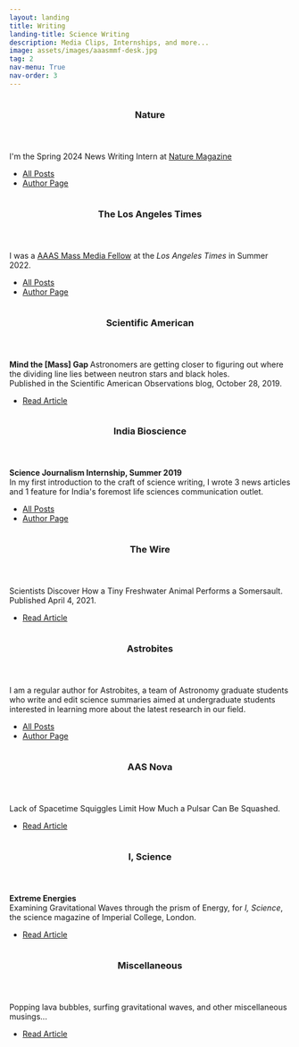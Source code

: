 ```yaml
---
layout: landing
title: Writing
landing-title: Science Writing
description: Media Clips, Internships, and more...
image: assets/images/aaasmmf-desk.jpg
tag: 2
nav-menu: True
nav-order: 3
---
```


<!-- Two -->
<section id="two" class="spotlights">
    <section>
        <a href="https://www.nature.com/search?q=author=Sumeet+Kulkarni&article_type=news&order=relevance&author=Sumeet%20Kulkarni" target="_blank" class="image" rel="noopener noreferrer">
            <img src="{% link assets/images/nature.jpg %}" alt="" data-position="25% 25%" />
        </a>
        <div class="content">
            <div class="inner">
                <header class="major">
                    <h3>Nature</h3>
                </header>
                <p>I'm the Spring 2024 News Writing Intern at <a href="https://www.nature.com/news" target="_blank" rel="noopener noreferrer">Nature Magazine</a></p>
                <ul class="actions">
                    <li><a href="nature_posts.html" class="button">All Posts</a></li>
                    <li><a href="https://www.nature.com/search?q=author=Sumeet+Kulkarni&article_type=news&order=relevance&author=Sumeet%20Kulkarni" target="_blank" class="button" rel="noopener noreferrer">Author Page</a></li>
                </ul>
            </div>
        </div>
    </section>
    <section>
        <a href="https://www.latimes.com/people/sumeet-kulkarni" target="_blank" class="image" rel="noopener noreferrer">
            <img src="{% link assets/images/latimes-logo.jpg %}" alt="" data-position="25% 25%" />
        </a>
        <div class="content">
            <div class="inner">
                <header class="major">
                    <h3>The Los Angeles Times</h3>
                </header>
                <p>I was a <a href="https://www.aaas.org/programs/mass-media-fellowship" target="_blank" rel="noopener noreferrer">AAAS Mass Media Fellow</a> at the <i>Los Angeles Times</i> in Summer 2022.</p>
                <ul class="actions">
                    <li><a href="latimes_posts.html" class="button">All Posts</a></li>
                    <li><a href="https://www.latimes.com/people/sumeet-kulkarni" target="_blank" class="button" rel="noopener noreferrer">Author Page</a></li>
                </ul>
            </div>
        </div>
    </section>
    <section>
        <a href="https://blogs.scientificamerican.com/observations/mind-the-mass-gap/" target="_blank" class="image" rel="noopener noreferrer">
            <img src="{% link assets/images/sciam.jpg %}" alt="" data-position="center center" />
        </a>
        <div class="content">
            <div class="inner">
                <header class="major">
                    <h3>Scientific American</h3>
                </header>
                <p><b> Mind the [Mass] Gap </b> Astronomers are getting closer to figuring out where the dividing line lies between neutron stars and black holes.<br>
                Published in the Scientific American Observations blog, October 28, 2019.</p>
                <ul class="actions">
                    <li><a href="https://blogs.scientificamerican.com/observations/mind-the-mass-gap/" target="_blank" class="button" rel="noopener noreferrer">Read Article</a></li>
                </ul>
            </div>
        </div>
    </section>
    <section>
        <a href="https://indiabioscience.org/authors/SumeetKulkarni" target="_blank" class="image" rel="noopener noreferrer">
            <img src="{% link assets/images/indiabioscience.jpg %}" alt="" data-position="top center" />
        </a>
        <div class="content">
            <div class="inner">
                <header class="major">
                    <h3>India Bioscience</h3>
                </header>
                <p><b> Science Journalism Internship, Summer 2019 </b> <br>
                In my first introduction to the craft of science writing, I wrote 3 news articles and 1 feature for India's foremost life sciences communication outlet.</p>
                <ul class="actions">
                    <li><a href="https://indiabioscience.org/authors/SumeetKulkarni" target="_blank" class="button" rel="noopener noreferrer">All Posts</a></li>
                    <li><a href="https://indiabioscience.org/authors/SumeetKulkarni" target="_blank" class="button" rel="noopener noreferrer">Author Page</a></li>
                </ul>
            </div>
        </div>
    </section>
    <section>
        <a href="https://science.thewire.in/the-sciences/scientists-discover-how-a-tiny-freshwater-animal-performs-a-somersault/" target="_blank" class="image" rel="noopener noreferrer">
            <img src="{% link assets/images/thewire.jpg %}" alt="" data-position="center center" />
        </a>
        <div class="content">
            <div class="inner">
                <header class="major">
                    <h3>The Wire</h3>
                </header>
                <p>Scientists Discover How a Tiny Freshwater Animal Performs a Somersault. Published April 4, 2021.</p>
                <ul class="actions">
                    <li><a href="https://science.thewire.in/the-sciences/scientists-discover-how-a-tiny-freshwater-animal-performs-a-somersault/" target="_blank" class="button" rel="noopener noreferrer">Read Article</a></li>
                </ul>
            </div>
        </div>
    </section>
    <section>
        <a href="https://astrobites.org/author/skulkarni/" target="_blank" class="image" rel="noopener noreferrer">
            <img src="{% link assets/images/astrobites.jpg %}" alt="" data-position="25% 25%" />
        </a>
        <div class="content">
            <div class="inner">
                <header class="major">
                    <h3>Astrobites</h3>
                </header>
                <p>I am a regular author for Astrobites, a team of Astronomy graduate students who write and edit science summaries aimed at undergraduate students interested in learning more about the latest research in our field.</p>
                <ul class="actions">
                    <li><a href="https://astrobites.org/author/skulkarni/" target="_blank" class="button" rel="noopener noreferrer">All Posts</a></li>
                    <li><a href="https://astrobites.org/author/skulkarni/" target="_blank" class="button" rel="noopener noreferrer">Author Page</a></li>
                </ul>
            </div>
        </div>
    </section>
    <section>
        <a href="https://aasnova.org/2020/09/22/lack-of-spacetime-squiggles-limit-how-much-a-pulsar-can-be-squashed/" target="_blank" class="image" rel="noopener noreferrer">
            <img src="{% link assets/images/aasnova.jpg %}" alt="" data-position="25% 25%" />
        </a>
        <div class="content">
            <div class="inner">
                <header class="major">
                    <h3>AAS Nova</h3>
                </header>
                <p>Lack of Spacetime Squiggles Limit How Much a Pulsar Can Be Squashed.</p>
                <ul class="actions">
                    <li><a href="https://aasnova.org/2020/09/22/lack-of-spacetime-squiggles-limit-how-much-a-pulsar-can-be-squashed/" target="_blank" class="button" rel="noopener noreferrer">Read Article</a></li>
                </ul>
            </div>
        </div>
    </section>
    <section>
        <a href="http://isciencemag.co.uk/wp-content/uploads/2019/12/IScience__Fall19_Online-1.pdf#page=20" target="_blank" class="image" rel="noopener noreferrer">
            <img src="{% link assets/images/iscience.jpg %}" alt="" data-position="center center" />
        </a>
        <div class="content">
            <div class="inner">
                <header class="major">
                    <h3>I, Science</h3>
                </header>
                <p><b> Extreme Energies </b> <br> Examining Gravitational Waves through the prism of Energy, for <i>I, Science</i>, the science magazine of Imperial College, London.</p>
                <ul class="actions">
                    <li><a href="http://isciencemag.co.uk/wp-content/uploads/2019/12/IScience__Fall19_Online-1.pdf#page=20" target="_blank" class="button" rel="noopener noreferrer">Read Article</a></li>
                </ul>
            </div>
        </div>
    </section>
    <section>
        <a href="https://sciworthy.com/using-gas-bubbles-in-lava-to-predict-ancient-air-pressure/" target="_blank" class="image" rel="noopener noreferrer">
            <img src="{% link assets/images/misc.jpg %}" alt="" data-position="center center" />
        </a>
        <div class="content">
            <div class="inner">
                <header class="major">
                    <h3>Miscellaneous</h3>
                </header>
                <p>Popping lava bubbles, surfing gravitational waves, and other miscellaneous musings...</p>
                <ul class="actions">
                    <li><a href="https://sciworthy.com/using-gas-bubbles-in-lava-to-predict-ancient-air-pressure/" target="_blank" class="button" rel="noopener noreferrer">Read Article</a></li>
                </ul>
            </div>
        </div>
    </section>
</section>
